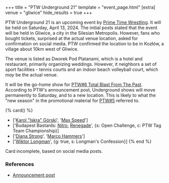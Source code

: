 +++
title = "PTW Underground 21"
template = "event_page.html"
[extra]
venue = "gliwice"
hide_results = true
+++

PTW Underground 21 is an upcoming event by [Prime Time Wrestling](@/o/ptw.md). It will be held on Saturday, April 13, 2024. The initial posts stated that the event will be held in Gliwice, a city in the Silesian Metropolis. However, fans who bought tickets, surprised at the actual venue location, asked for confirmation on social media. PTW confirmed the location to be in Kozłów, a village about 10km west of Gliwice.

The venue is listed as Dworek Pod Platanami, which is a hotel and restaurant, primarily organizing weddings. However, it neighbors a set of sport facilities - tennis courts and an indoor beach volleyball court, which _may_ be the actual venue.

It will be the go-home show for [PTW#6 Total Blast From The Past](@/e/ptw/2024-05-11-ptw-6.md). According to PTW's announcement post, Underground shows will move permanently to Saturday, and to a new location. This is likely to what the "new season" in the promotional material for [PTW#5](@/e/ptw/2024-02-03-ptw-5-gold-rush.md) referred to.

{% card() %}
- ['[Karol "Iskra" Górski](@/w/iskra.md)', '[Max Speed](@/w/max-speed.md)']
- ['Budapest Bastards: [Nitro](@/w/nitro.md), [Renegade](@/w/renegade.md)', {s: Open
      Challenge, c: PTW Tag Team Championship}]
- ['[Diana Strong](@/w/diana-strong.md)', '[Marco Hammers](@/w/marco-hammers.md)']
- ['[Wiktor Longman](@/w/wiktor-longman.md)', {g: true, s: Longman's Confession}]
{% end %}

Card incomplete, based on social media posts.

### References

* [Announcement post](https://www.facebook.com/PrimeTimeWrestlingPL/posts/pfbid02XT8mW3mkkJEtQQm4EkU2Z6f2dBv9RsXGfcKtQNGVFUzqW7NtY2DMxnT1PyxUyXqTl)

